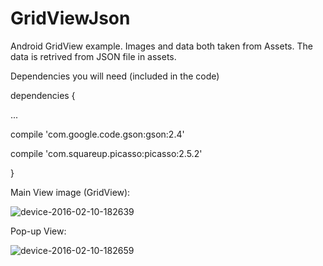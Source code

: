 # GridViewJson
Android GridView example. Images and data both taken from Assets. The data is retrived from JSON file in assets.

Dependencies you will need (included in the code)

dependencies {

...

compile 'com.google.code.gson:gson:2.4'

compile 'com.squareup.picasso:picasso:2.5.2'

}

Main View image (GridView):

![device-2016-02-10-182639](https://cloud.githubusercontent.com/assets/1615724/13015502/c11e4c7a-d1b9-11e5-841e-8b494832a3a0.png)

Pop-up View:

![device-2016-02-10-182659](https://cloud.githubusercontent.com/assets/1615724/13015525/e9e87694-d1b9-11e5-8488-a86a5c9fc2cf.png)
